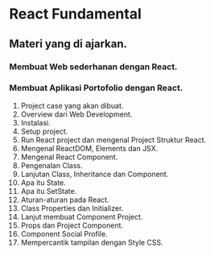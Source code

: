 # React Fundamental

## Materi yang di ajarkan.

### Membuat Web sederhanan dengan React.



### Membuat Aplikasi Portofolio dengan React.

1. Project case yang akan dibuat.
2. Overview dari Web Development.
3. Instalasi.
4. Setup project.
5. Run React project dan mengenal Project Struktur React.
6. Mengenal ReactDOM, Elements dan JSX.
7. Mengenal React Component.
8. Pengenalan Class.
9. Lanjutan Class, Inheritance dan Component.
10. Apa itu State.
11. Apa itu SetState.
12. Aturan-aturan pada React.
13. Class Properties dan Initializer.
15. Lanjut membuat Component Project.
16. Props dan Project Component.
17. Component Social Profile.
18. Mempercantik tampilan dengan Style CSS.


